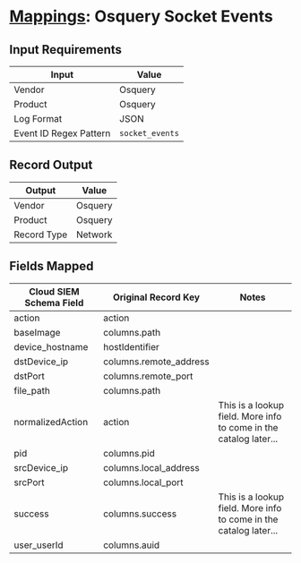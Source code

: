 # [Mappings](README.md): Osquery Socket Events

## Input Requirements

|Input|Value|
|-----|-----|
|Vendor|Osquery|
|Product|Osquery|
|Log Format|JSON|
|Event ID Regex Pattern|`socket_events`|

## Record Output

|Output|Value|
|------|-----|
|Vendor|Osquery|
|Product|Osquery|
|Record Type|Network|

## Fields Mapped

|Cloud SIEM Schema Field|Original Record Key|Notes|
|-----------------------|-------------------|-----|
|action|action||
|baseImage|columns.path||
|device_hostname|hostIdentifier||
|dstDevice_ip|columns.remote_address||
|dstPort|columns.remote_port||
|file_path|columns.path||
|normalizedAction|action|This is a lookup field. More info to come in the catalog later...|
|pid|columns.pid||
|srcDevice_ip|columns.local_address||
|srcPort|columns.local_port||
|success|columns.success|This is a lookup field. More info to come in the catalog later...|
|user_userId|columns.auid||

